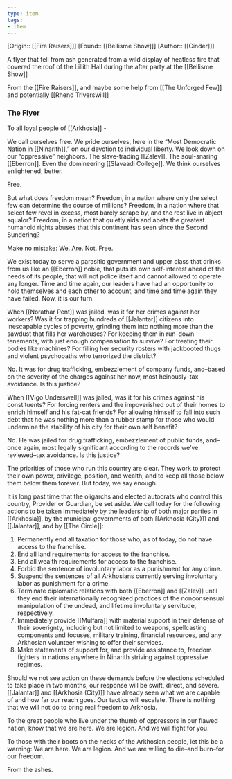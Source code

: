 ```yaml
---
type: item
tags:
- item
---
```

[Origin:: [[Fire Raisers]]]
[Found:: [[Bellisme Show]]]
[Author:: [[Cinder]]]

A flyer that fell from ash generated from a wild display of heatless fire that covered the roof of the Lillith Hall during the after party at the [[Bellisme Show]]

From the [[Fire Raisers]], and maybe some help from [[The Unforged Few]] and potentially [[Rhend Triverswill]]

### The Flyer

To all loyal people of [[Arkhosia]] -

We call ourselves free. We pride ourselves, here in the “Most Democratic Nation in [[Ninarith]],” on our devotion to individual
liberty. We look down on our “oppressive” neighbors. The slave-trading [[Zalev]]. The soul-snaring [[Eberron]]. Even the domineering [[Slavaadi College]]. We think ourselves enlightened, better.

Free.

But what does freedom mean? Freedom, in a nation where only the select few can determine the course of millions? Freedom, in a nation where that select few revel in excess, most barely scrape by, and the rest live in abject squalor? Freedom, in a nation that quietly aids and abets the greatest humanoid rights abuses that this continent has seen since the Second Sundering?

Make no mistake: We. Are. Not. Free.

We exist today to serve a parasitic government and upper class that drinks from us like an [[Eberron]] noble, that puts its own self-interest ahead of the needs of its people, that will not police itself and cannot allowed to operate any longer. Time and time again, our leaders have had an opportunity to hold themselves and each other to account, and time and time again they have failed. Now, it is our turn.

When [[Norathar Pent]] was jailed, was it for her crimes against her workers? Was it for trapping hundreds of [[Jalantar]] citizens into inescapable cycles of poverty, grinding them into nothing more than the sawdust that fills her warehouses? For keeping them in run-down tenements, with just enough compensation to survive? For treating their bodies like machines? For filling her security rosters with jackbooted thugs and violent psychopaths who terrorized the district?

No. It was for drug trafficking, embezzlement of company funds, and–based on the severity of the charges against her now, most heinously–tax avoidance. Is this justice?

When [[Vigo Underswell]] was jailed, was it for his crimes against his constituents? For forcing renters and the impoverished out of their homes to enrich himself and his fat-cat friends? For allowing himself to fall into such debt that he was nothing more than a rubber stamp for those who would undermine the stability of his city for their own self benefit?

No. He was jailed for drug trafficking, embezzlement of public funds, and–once again, most legally significant according to the records we’ve reviewed–tax avoidance. Is this justice?

The priorities of those who run this country are clear. They work to protect their own power, privilege, position, and wealth, and to keep all those below them below them forever. But today, we say enough.

It is long past time that the oligarchs and elected autocrats who control this country, Provider or Guardian, be set aside. We call today for the following actions to be taken immediately by the leadership of both major parties in [[Arkhosia]], by the municipal governments of both [[Arkhosia (City)]] and [[Jalantar]], and by [[The Circle]]:
1. Permanently end all taxation for those who, as of today, do not have access to the franchise.
2. End all land requirements for access to the franchise.
3. End all wealth requirements for access to the franchise.
4. Forbid the sentence of involuntary labor as a punishment for any crime.
5. Suspend the sentences of all Arkhosians currently serving involuntary labor as punishment for a crime.
6. Terminate diplomatic relations with both [[Eberron]] and [[Zalev]] until they end their internationally recognized practices of the nonconsensual manipulation of the undead, and lifetime involuntary servitude, respectively.
7. Immediately provide [[Mulfara]] with material support in their defense of their soverignty, including but not
limited to weapons, spellcasting components and focuses, military training, financial resources, and any
Arkhosian volunteer wishing to offer their services.
8. Make statements of support for, and provide assistance to, freedom fighters in nations anywhere in Ninarith
striving against oppressive regimes.

Should we not see action on these demands before the elections scheduled to take place in two months, our response will be swift, direct, and severe. [[Jalantar]] and [[Arkhosia (City)]] have already seen what we are capable of and how far our reach goes. Our tactics will escalate. There is nothing that we will not do to bring real freedom to Arkhosia.

To the great people who live under the thumb of oppressors in our flawed nation, know that we are here. We are legion. And we will fight for you.

To those with their boots on the necks of the Arkhosian people, let this be a warning: We are here. We are legion. And we are willing to die–and burn–for our freedom.

From the ashes.